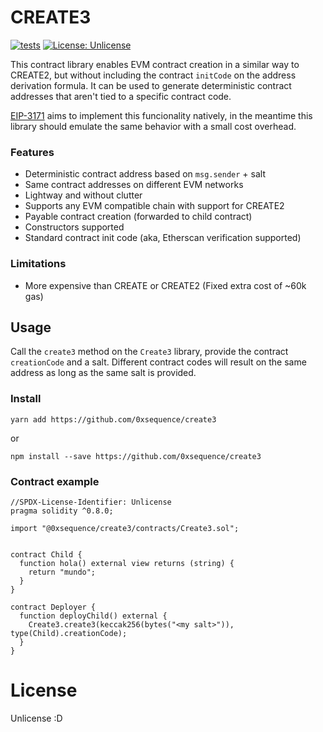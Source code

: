 # CREATE3

[![tests](https://github.com/0xsequence/create3/actions/workflows/tests.yml/badge.svg)](https://github.com/0xsequence/create3/actions/workflows/tests.yml)
[![License: Unlicense](https://img.shields.io/badge/license-Unlicense-blue.svg)](http://unlicense.org/)


This contract library enables EVM contract creation in a similar way to CREATE2, but without including the contract `initCode` on the address derivation formula. It can be used to generate deterministic contract addresses that aren't tied to a specific contract code.

[EIP-3171](https://github.com/ethereum/EIPs/pull/3171) aims to implement this funcionality natively, in the meantime this library should emulate the same behavior with a small cost overhead.

### Features

- Deterministic contract address based on `msg.sender` + salt
- Same contract addresses on different EVM networks
- Lightway and without clutter
- Supports any EVM compatible chain with support for CREATE2
- Payable contract creation (forwarded to child contract)
- Constructors supported
- Standard contract init code (aka, Etherscan verification supported)

### Limitations

- More expensive than CREATE or CREATE2 (Fixed extra cost of ~60k gas)

## Usage

Call the `create3` method on the `Create3` library, provide the contract `creationCode` and a salt. Different contract codes will result on the same address as long as the same salt is provided.

### Install

`yarn add https://github.com/0xsequence/create3`

or

`npm install --save https://github.com/0xsequence/create3`

### Contract example

```sol
//SPDX-License-Identifier: Unlicense
pragma solidity ^0.8.0;

import "@0xsequence/create3/contracts/Create3.sol";


contract Child {
  function hola() external view returns (string) {
    return "mundo";
  }
}

contract Deployer {
  function deployChild() external {
    Create3.create3(keccak256(bytes("<my salt>")), type(Child).creationCode);
  }
}
```

# License

Unlicense :D
